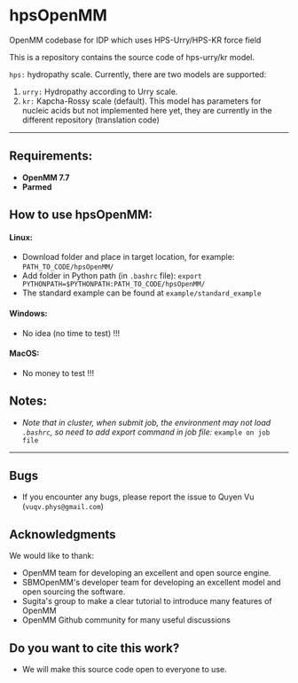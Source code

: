 # hpsOpenMM

 OpenMM codebase for IDP which uses HPS-Urry/HPS-KR force field

This is a repository contains the source code of hps-urry/kr model.

 `hps:` hydropathy scale. Currently, there are two models are supported: 

 1) `urry:` Hydropathy according to Urry scale.
 2) `kr:`  Kapcha-Rossy scale (default). This model has parameters for nucleic acids but not implemented here yet,
they are currently in the different repository (translation code)
-------------------------------------
## Requirements:
- **OpenMM 7.7**  
- **Parmed** 

## How to use hpsOpenMM:  
#### Linux:
- Download folder and place in target location, for example: `PATH_TO_CODE/hpsOpenMM/`
- Add folder in Python path (in `.bashrc` file): `export PYTHONPATH=$PYTHONPATH:PATH_TO_CODE/hpsOpenMM/`  
- The standard example can be found at `example/standard_example`

#### Windows:
- No idea (no time to test) !!!

#### MacOS:
- No money to test !!!

## Notes:
- *Note that in cluster, when submit job, the environment may not load `.bashrc`, so need to add export command in job file:* 
`example on job file`

-------------------------------------
## Bugs
- If you encounter any bugs, please report the issue to Quyen Vu (`vuqv.phys@gmail.com`)

## Acknowledgments
We would like to thank:
- OpenMM team for developing an excellent and open source engine. 
- SBMOpenMM's developer team for developing an excellent model and open sourcing the software. 
- Sugita's group to make a clear tutorial to introduce many features of OpenMM
- OpenMM Github community for many useful discussions

## Do you want to cite this work?
- We will make this source code open to everyone to use.
